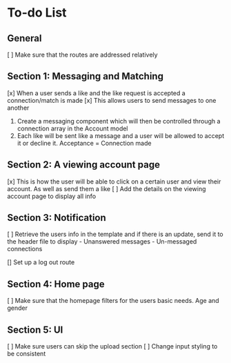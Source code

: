 # To-do List

## General
 [ ] Make sure that the routes are addressed relatively

## Section 1: Messaging and Matching

[x] When a user sends a like and the like request is accepted a connection/match is made
[x] This allows users to send messages to one another

1. Create a messaging component which will then be controlled through a connection array in the Account model
2. Each like will be sent like a message and a user will be allowed to accept it or decline it. Acceptance = Connection made

## Section 2: A viewing account page
[x] This is how the user will be able to click on a certain user and view their account. As well as send them a like
[ ] Add the details on the viewing account page to display all info

## Section 3: Notification
[ ] Retrieve the users info in the template and if there is an update, send it to the header file to display
    - Unanswered messages
    - Un-messaged connections

[] Set up a log out route

## Section 4: Home page
[ ] Make sure that the homepage filters for the users basic needs. Age and gender

## Section 5: UI 
 [ ] Make sure users can skip the upload section
 [ ] Change input styling to be consistent

